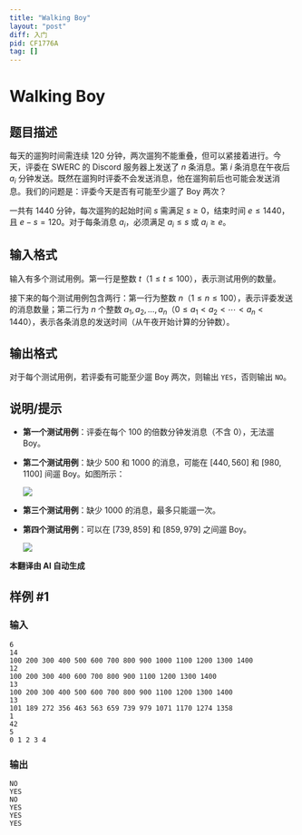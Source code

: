 ```yaml
---
title: "Walking Boy"
layout: "post"
diff: 入门
pid: CF1776A
tag: []
---
```


# Walking Boy

## 题目描述

每天的遛狗时间需连续 $120$ 分钟，两次遛狗不能重叠，但可以紧接着进行。今天，评委在 SWERC 的 Discord 服务器上发送了 $n$ 条消息。第 $i$ 条消息在午夜后 $a_i$ 分钟发送。既然在遛狗时评委不会发送消息，他在遛狗前后也可能会发送消息。我们的问题是：评委今天是否有可能至少遛了 Boy 两次？

一共有 $1440$ 分钟，每次遛狗的起始时间 $s$ 需满足 $s \geq 0$，结束时间 $e \leq 1440$，且 $e - s = 120$。对于每条消息 $a_i$，必须满足 $a_i \leq s$ 或 $a_i \geq e$。

## 输入格式

输入有多个测试用例。第一行是整数 $t$（$1 \le t \le 100$），表示测试用例的数量。

接下来的每个测试用例包含两行：第一行为整数 $n$（$1 \le n \le 100$），表示评委发送的消息数量；第二行为 $n$ 个整数 $a_1, a_2, \ldots, a_n$（$0 \le a_1 < a_2 < \cdots < a_n < 1440$），表示各条消息的发送时间（从午夜开始计算的分钟数）。

## 输出格式

对于每个测试用例，若评委有可能至少遛 Boy 两次，则输出 `YES`，否则输出 `NO`。

## 说明/提示

- **第一个测试用例**：评委在每个 $100$ 的倍数分钟发消息（不含 $0$），无法遛 Boy。
- **第二个测试用例**：缺少 $500$ 和 $1000$ 的消息，可能在 $[440, 560]$ 和 $[980, 1100]$ 间遛 Boy。如图所示：

  ![](https://espresso.codeforces.com/0a2cd5b222f4bd1633da78a0d7d5f4cb48a62532.png)

- **第三个测试用例**：缺少 $1000$ 的消息，最多只能遛一次。
- **第四个测试用例**：可以在 $[739, 859]$ 和 $[859, 979]$ 之间遛 Boy。

  ![](https://espresso.codeforces.com/4d392e90c778086e72cf3f32ed16d71119c46005.png)

 **本翻译由 AI 自动生成**

## 样例 #1

### 输入

```
6
14
100 200 300 400 500 600 700 800 900 1000 1100 1200 1300 1400
12
100 200 300 400 600 700 800 900 1100 1200 1300 1400
13
100 200 300 400 500 600 700 800 900 1100 1200 1300 1400
13
101 189 272 356 463 563 659 739 979 1071 1170 1274 1358
1
42
5
0 1 2 3 4
```

### 输出

```
NO
YES
NO
YES
YES
YES
```


